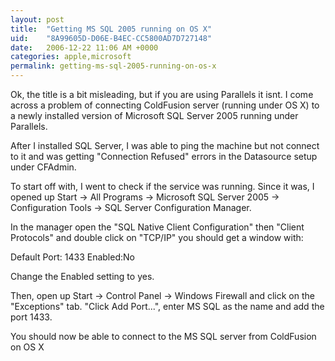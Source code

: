 ```yaml
---
layout: post
title:  "Getting MS SQL 2005 running on OS X"
uid:	"8A99605D-D06E-B4EC-CC5800AD7D727148"
date:   2006-12-22 11:06 AM +0000
categories: apple,microsoft
permalink: getting-ms-sql-2005-running-on-os-x
---
```

Ok, the title is a bit misleading, but if you are using Parallels it isnt. I come across a problem of connecting ColdFusion server (running under OS X) to a newly installed version of Microsoft SQL Server 2005 running under Parallels.

After I installed SQL Server, I was able to ping the machine but not connect to it and was getting "Connection Refused" errors in the Datasource setup under CFAdmin. 

To start off with, I went to check if the service was running. Since it was, I opened up Start -> All Programs -> Microsoft SQL Server 2005 -> Configuration Tools -> SQL Server Configuration Manager.

In the manager open the "SQL Native Client Configuration" then "Client Protocols" and double click on "TCP/IP" you should get a window with:

Default Port: 1433
Enabled:No

Change the Enabled setting to yes.

Then, open up Start -> Control Panel -> Windows Firewall and click on the "Exceptions" tab. "Click Add Port...", enter MS SQL as the name and add the port 1433.

You should now be able to connect to the MS SQL server from ColdFusion on OS X